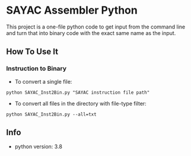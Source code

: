 # SAYAC Assembler Python

This project is a one-file python code to get input from the command line and turn that into binary code with the exact
same name as the input.

## How To Use It

### Instruction to Binary

- To convert a single file:

```
python SAYAC_Inst2Bin.py "SAYAC instruction file path"
```

- To convert all files in the directory with file-type filter:

```
python SAYAC_Inst2Bin.py --all=txt
```

## Info

- python version: 3.8